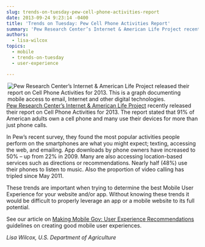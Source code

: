 ```yaml
---
slug: trends-on-tuesday-pew-cell-phone-activities-report
date: 2013-09-24 9:23:14 -0400
title: 'Trends on Tuesday: Pew Cell Phone Activities Report'
summary: 'Pew Research Center’s Internet & American Life Project recently released their report on Cell Phone Activities for 2013. The report stated'
authors:
  - lisa-wilcox
topics:
  - mobile
  - trends-on-tuesday
  - user-experience

---
```


<img src="https://s3.amazonaws.com/digitalgov/&#95;legacy-img/2013/09/Pewchart.jpg" align="right" alt="Pew Research Center’s Internet & American Life Project released their report on Cell Phone Activities for 2013. This is a graph documenting mobile access to email, Internet and other digital technologies.">[Pew Research Center’s Internet & American Life Project](http://www.pewinternet.org/) recently released their report on Cell Phone Activities for 2013. The report stated that 91% of American adults own a cell phone and many use their devices for more than just phone calls.

In Pew&#8217;s recent survey, they found the most popular activities people perform on the smartphones are what you might expect; texting, accessing the web, and emailing. App downloads by phone owners have increased to 50%  &#8211; up from 22% in 2009. Many are also accessing location-based services such as directions or recommendations. Nearly half (48%) use their phones to listen to music. Also the proportion of video calling has tripled since May 2011.
  
These trends are important when trying to determine the best Mobile User Experience for your website and/or app. Without knowing these trends it would be difficult to properly leverage an app or a mobile website to its full potential.

See our article on [Making Mobile Gov: User Experience Recommendations](https://digital.gov/resources/mobile-user-experience-guidelines-and-recommendations/ "Mobile User Experience Guidelines and Recommendations") guidelines on creating good mobile user experiences.

_Lisa Wilcox, U.S. Department of Agriculture_
